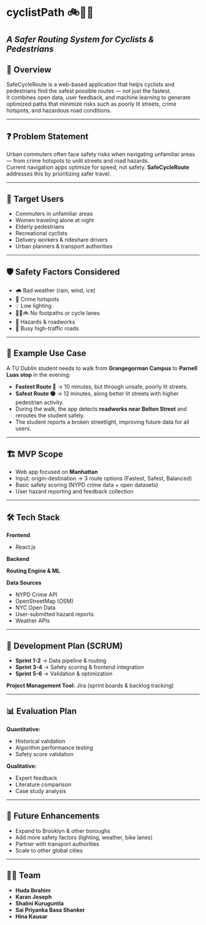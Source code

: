 # cyclistPath 🚲🚶‍♀️
*A Safer Routing System for Cyclists & Pedestrians*
---

## 📌 Overview
SafeCycleRoute is a web-based application that helps cyclists and pedestrians find the safest possible routes — not just the fastest.  
It combines open data, user feedback, and machine learning to generate optimized paths that minimize risks such as poorly lit streets, crime hotspots, and hazardous road conditions.

---

## ❓ Problem Statement
Urban commuters often face safety risks when navigating unfamiliar areas — from crime hotspots to unlit streets and road hazards.  
Current navigation apps optimize for speed, not safety. **SafeCycleRoute** addresses this by prioritizing safer travel.

---

## 👥 Target Users
- Commuters in unfamiliar areas  
- Women traveling alone at night  
- Elderly pedestrians  
- Recreational cyclists  
- Delivery workers & rideshare drivers  
- Urban planners & transport authorities  

---

## 🛡️ Safety Factors Considered
- 🌧️ Bad weather (rain, wind, ice)  
- 🚨 Crime hotspots  
- 💡 Low lighting  
- 🚶‍♀️🚲 No footpaths or cycle lanes  
- 🚧 Hazards & roadworks  
- 🚗 Busy high-traffic roads  

---

## 📖 Example Use Case
A TU Dublin student needs to walk from **Grangegorman Campus** to **Parnell Luas stop** in the evening:

- **Fastest Route 🔴** → 10 minutes, but through unsafe, poorly lit streets.  
- **Safest Route 🟢** → 12 minutes, along better lit streets with higher pedestrian activity.  
- During the walk, the app detects **roadworks near Bolton Street** and reroutes the student safely.  
- The student reports a broken streetlight, improving future data for all users.  

---

## 🏗️ MVP Scope
- Web app focused on **Manhattan**  
- Input: origin-destination → 3 route options (Fastest, Safest, Balanced)  
- Basic safety scoring (NYPD crime data + open datasets)  
- User hazard reporting and feedback collection  

---

## 🛠️ Tech Stack
**Frontend**  
- React.js  

**Backend**  


**Routing Engine & ML**  


**Data Sources**  
- NYPD Crime API  
- OpenStreetMap (OSM)  
- NYC Open Data  
- User-submitted hazard reports  
- Weather APIs  

---

## 📅 Development Plan (SCRUM)
- **Sprint 1-2** → Data pipeline & routing  
- **Sprint 3-4** → Safety scoring & frontend integration  
- **Sprint 5-6** → Validation & optimization  

**Project Management Tool:** Jira (sprint boards & backlog tracking)  

---

## 📊 Evaluation Plan
**Quantitative:**  
- Historical validation  
- Algorithm performance testing  
- Safety score validation  

**Qualitative:**  
- Expert feedback  
- Literature comparison  
- Case study analysis  

---

## 🚀 Future Enhancements
- Expand to Brooklyn & other boroughs  
- Add more safety factors (lighting, weather, bike lanes)  
- Partner with transport authorities  
- Scale to other global cities  

---

## 👩‍💻 Team
- **Huda Ibrahim**  
- **Karan Joseph**  
- **Shalini Kuruguntla**  
- **Sai Priyanka Basa Shanker**  
- **Hina Kausar**  
